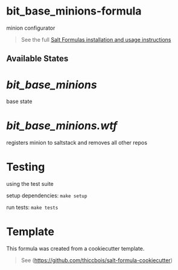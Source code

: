 # bit_base_minions-formula

minion configurator


> See the full [Salt Formulas installation and usage instructions](http://docs.saltstack.com/en/latest/topics/development/conventions/formulas.html)

## Available States


# ***bit_base_minions***

base state

# ***bit_base_minions.wtf***

registers minion to saltstack and removes all other repos

# Testing
using the test suite

setup dependencies: ```make setup```

run tests: ```make tests```


# Template

This formula was created from a cookiecutter template.

> See (https://github.com/thiccbois/salt-formula-cookiecutter)
